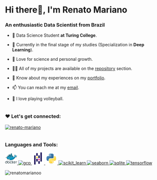 <h1>Hi there👋, I'm Renato Mariano</h1>
<h3>An enthusiastic Data Scientist from Brazil</h3>

- 📖 Data Science Student **at Turing College**.
  
- 🔭 Currently in the final stage of my studies (Specialization in **Deep Learning**).

- 🌱 Love for science and personal growth.

- 👨‍💻 All of my projects are available on the [repository](https://github.com/renatomarianoo?tab=repositories) section.

- 📄 Know about my experiences on my [portfolio](https://renatomarianoo.github.io/portfolio/).

- 📫 You can reach me at my [email](renato.mariano@outlook.com).

- 🏐 I love playing volleyball.

<h1></h1>

<h3 align="left">❤ Let's get connected:</h3>
<p align="left">
<a href="https://linkedin.com/in/renato-mariano" target="blank"><img align="center" src="https://raw.githubusercontent.com/rahuldkjain/github-profile-readme-generator/master/src/images/icons/Social/linked-in-alt.svg" alt="renato-mariano" height="30" width="40" /></a>
</p>

<h1></h1>
<h3 align="left">Languages and Tools:</h3>
<p align="left"> <a href="https://www.docker.com/" target="_blank" rel="noreferrer"> <img src="https://raw.githubusercontent.com/devicons/devicon/master/icons/docker/docker-original-wordmark.svg" alt="docker" width="40" height="40"/> </a> <a href="https://cloud.google.com" target="_blank" rel="noreferrer"> <img src="https://www.vectorlogo.zone/logos/google_cloud/google_cloud-icon.svg" alt="gcp" width="40" height="40"/> </a> <a href="https://pandas.pydata.org/" target="_blank" rel="noreferrer"> <img src="https://raw.githubusercontent.com/devicons/devicon/2ae2a900d2f041da66e950e4d48052658d850630/icons/pandas/pandas-original.svg" alt="pandas" width="40" height="40"/> </a> <a href="https://www.python.org" target="_blank" rel="noreferrer"> <img src="https://raw.githubusercontent.com/devicons/devicon/master/icons/python/python-original.svg" alt="python" width="40" height="40"/> </a> <a href="https://scikit-learn.org/" target="_blank" rel="noreferrer"> <img src="https://upload.wikimedia.org/wikipedia/commons/0/05/Scikit_learn_logo_small.svg" alt="scikit_learn" width="40" height="40"/> </a> <a href="https://seaborn.pydata.org/" target="_blank" rel="noreferrer"> <img src="https://seaborn.pydata.org/_images/logo-mark-lightbg.svg" alt="seaborn" width="40" height="40"/> </a> <a href="https://www.sqlite.org/" target="_blank" rel="noreferrer"> <img src="https://www.vectorlogo.zone/logos/sqlite/sqlite-icon.svg" alt="sqlite" width="40" height="40"/> </a> <a href="https://www.tensorflow.org" target="_blank" rel="noreferrer"> <img src="https://www.vectorlogo.zone/logos/tensorflow/tensorflow-icon.svg" alt="tensorflow" width="40" height="40"/> </a> </p>

<p><img align="center" src="https://github-readme-stats.vercel.app/api/top-langs?username=renatomarianoo&show_icons=true&locale=en&layout=compact" alt="renatomarianoo" /></p>

